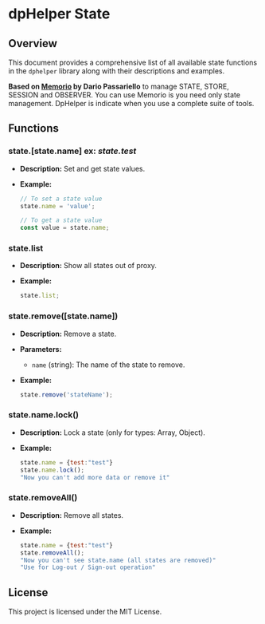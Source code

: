 # dpHelper State

## Overview

This document provides a comprehensive list of all available state functions in the `dphelper` library along with their descriptions and examples.

**Based on [Memorio](https://www.npmjs.com/package/memorio) by Dario Passariello** to manage STATE, STORE, SESSION and OBSERVER. You can use Memorio is you need only state management. DpHelper is indicate when you use a complete suite of tools.

## Functions

### state.[state.name] ex: _state.test_

- **Description:** Set and get state values.
- **Example:**

  ```javascript
  // To set a state value
  state.name = 'value';

  // To get a state value
  const value = state.name;
  ```

### state.list

- **Description:** Show all states out of proxy.
- **Example:**

  ```javascript
  state.list;
  ```

### state.remove([state.name])

- **Description:** Remove a state.
- **Parameters:**
  - `name` (string): The name of the state to remove.
- **Example:**

  ```javascript
  state.remove('stateName');
  ```

### state.name.lock()

- **Description:** Lock a state (only for types: Array, Object).
- **Example:**

  ```javascript
  state.name = {test:"test"}
  state.name.lock();
  "Now you can't add more data or remove it"
  ```

### state.removeAll()

- **Description:** Remove all states.
- **Example:**

  ```javascript
  state.name = {test:"test"}
  state.removeAll();
  "Now you can't see state.name (all states are removed)"
  "Use for Log-out / Sign-out operation"
  ```

## License

This project is licensed under the MIT License.
